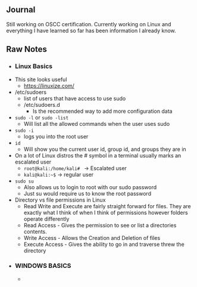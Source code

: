 ## Journal
Still working on OSCC certification. Currently working on Linux and everything I have learned so far has been information I already know. 

## Raw Notes
- ### Linux Basics
- This site looks useful
	- https://linuxize.com/
- /etc/sudoers 
	- list of users that have access to use sudo
	- /etc/sudoers.d 
		- Is the recommended way to add more configuration data
- ```sudo -l``` or ```sudo -list```
	- Will list all the allowed commands when the user uses sudo
- ```sudo -i``` 
	- logs you into the root user
- ```id``` 
	- Will show you the current user id, group id, and groups they are in
- On a lot of Linux distros the # symbol in a terminal usually marks an escalated user
	- ```root@kali:/home/kali# ``` -> Escalated user
	- ```kali@kali:~$``` -> regular user
- ```sudo su```
	- Also allows us to login to root with our sudo password
	- Just su would require us to know the root password
- Directory vs file permissions in Linux
	- Read Write and Execute are fairly straight forward for files. They are exactly what I think of when I think of permissions however folders operate differently
	- Read Access - Gives the permission to see or list a directories contents.
	- Write Access - Allows the Creation and Deletion of files
	- Execute Access - Gives the ability to go in and traverse threw the directory
- ### WINDOWS BASICS
	- 
